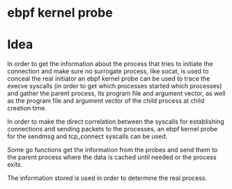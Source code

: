 ebpf kernel probe
===================

Idea
====

In order to get the information about the process that tries to initiate the connection and make
sure no surrogate process, like socat, is used to conceal the real initiator an ebpf
kernel probe can be used to trace the execve syscalls (in order to get which processes started which processes)
and gather the parent process, its program file and argument vector, as well as the program file and argument vector
of the child process at child creation time.

In order to make the direct correlation between the syscalls for establishing connections and sending packets
to the processes, an ebpf kernel probe for the sendmsg and tcp_connect syscalls can be used.

Some go functions get the information from the probes and send them to the parent process where the data is cached until needed or the process exits.

The information stored is used in order to determine the real process.